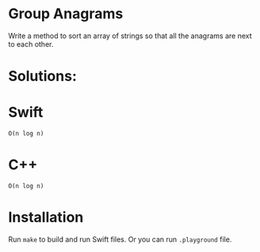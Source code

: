 # Group Anagrams
Write a method to sort an array of strings so that all the anagrams are next to each other.

# Solutions:

# Swift
```
O(n log n)
```
# C++
```
O(n log n)
```

# Installation
Run `make` to build and run Swift files. Or you can run `.playground` file.
